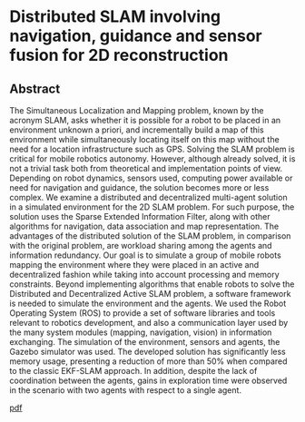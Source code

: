 # Distributed SLAM involving navigation, guidance and sensor fusion for 2D reconstruction

## Abstract
The Simultaneous Localization and Mapping problem, known by the acronym SLAM, asks whether it is possible for a robot to be placed in an environment
unknown a priori, and incrementally build a map of this
environment while simultaneously locating itself on this map without the
need for a location infrastructure such as GPS.
Solving the SLAM problem is critical for mobile robotics
autonomy. However, although already solved, it is not a trivial task
both from theoretical and implementation points of view.
Depending on robot dynamics, sensors used, computing power available or need for navigation and guidance, the solution
becomes more or less complex. We examine a distributed and decentralized multi-agent solution in a simulated environment
for the 2D SLAM problem. For such purpose, the solution uses the Sparse Extended Information Filter, along with other algorithms for navigation,
data association and map representation. The advantages of the distributed solution of the
SLAM problem, in comparison with the original problem, are workload sharing
among the agents and information redundancy. Our goal is to simulate a 
group of mobile robots mapping the environment where they were placed 
in an active and decentralized fashion while taking into account 
processing and memory constraints.
Beyond implementing algorithms that enable robots to solve the 
Distributed and Decentralized Active SLAM problem, a software framework is needed to simulate the environment and the agents. We used the Robot Operating System (ROS) to provide a set of software libraries and tools relevant to robotics 
development, and also a communication layer used by the many system 
modules (mapping, navigation, vision) in information exchanging. The 
simulation of the environment, sensors and agents, the Gazebo simulator 
was used.
The developed solution has significantly less memory usage,
presenting a reduction of more than 50\% when compared to the classic EKF-SLAM approach.
In addition, despite the lack of coordination between the agents,
gains in exploration time were observed in the scenario with two agents with respect to a single agent.

[pdf](https://github.com/wvmcastro/dissertacao-mestrado/blob/main/tese.pdf)
